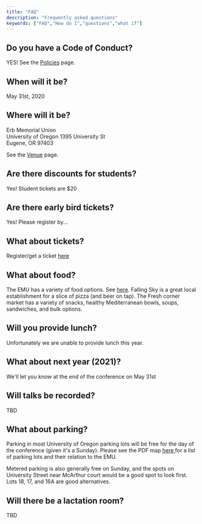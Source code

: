 ```yaml
---
title: "FAQ"
description: "Frequently asked questions"
keywords: ["FAQ","How do I","questions","what if"]
---
```



## Do you have a Code of Conduct?

YES! See the <a href="/policies">Policies</a> page.

## When will it be?

May 31st, 2020

## Where will it be?

Erb Memorial Union <br> 
University of Oregon
1395 University St <br>
Eugene, OR 97403

See the <a href="/venue"> Venue</a> page.

## Are there discounts for students?

Yes! Student tickets are $20

## Are there early bird tickets?

Yes! Please register by...

## What about tickets?

Register/get a ticket [here](https://www.eventbank.com/event/11944/register/)

## What about food?
 The EMU has a variety of food options. See [here](https://emu.uoregon.edu/food). Falling Sky is a great local establishment for a slice of pizza (and beer on tap). The Fresh corner market has a variety of snacks, healthy Mediterranean bowls, soups, sandwiches, and bulk options.

## Will you provide lunch?
Unfortunately we are unable to provide lunch this year.

## What about next year (2021)?
We'll let you know at the end of the conference on May 31st

## Will talks be recorded?

TBD

## What about parking?
Parking in most University of Oregon parking lots will be free for the day of the conference (given it's a Sunday). Please see the PDF map <a href = "https://business.uoregon.edu/sites/business1.uoregon.edu/files/media/campus-parking-map.pdf"> here </a> for a list of parking lots and their relation to the EMU. 

Metered parking is also generally free on Sunday, and the spots on University Street near McArthur court would be a good spot to look first. Lots 18, 17, and 16A are good alternatives.

## Will there be a lactation room?

TBD

<br><br>

<!-- # Transportation <a id="getting_there"></a>

### Car
 - Parking is free and plentiful at the hotel and surrouding area.
 - Take I-5 North to I 405 North for approx 15 minutes (11miles) take I-90 East and exit 11A. Cross over freeway, take right on SE Eastgate Way, take left at 158th Avenue SE (at second stoplight ), we are on the left hand side.
 
...

### Flying
Our major local airport is the Sea-Tac Airport. If using a taxi/rideshare/local friend isn't your thing, the airport has a train that will currently take you into Seattle, and you can take public transport to the event center. 

...

### Bus/Public Transport
 - From Downtown Seattle:
    - The 554 can take you most of the way; get off at the I-90 Expressway Ramp & 142nd Pl. You can either walk from there (approximately 25 minutes) along SE Eastgate Way or walk to the Eastgate Park and Ride and take the 221 to 150th and SE Eastgate way, walking east along SE Eastgate Way to the hotel.
    
  - From Downtown Bellevue:
    - Take the 271 from the Bellevue Transit Center to 150th and SE Eastgate way. Walk east along SE Eastgate Way East to the hotel

...

#### Teleporter
First set the up-quark to a spin of 42 and feed your Z Boson to ...wait, why do you need directions?

...

<br><br> -->
